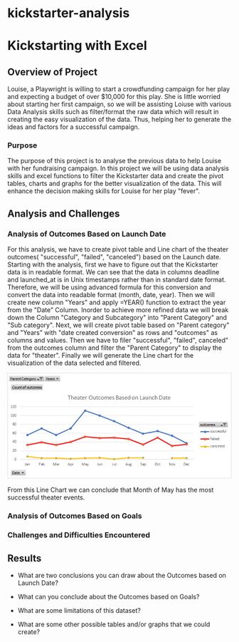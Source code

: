 # kickstarter-analysis
# Kickstarting with Excel

## Overview of Project

Louise, a Playwright is willing to start a crowdfunding campaign for her play and expecting a budget of over $10,000 for this play. She is little worried about starting her first campaign, so we will be assisting Loiuse with various Data Analysis skills such as filter/format the raw data which will result in creating the easy visualization of the data. Thus, helping her to generate the ideas and factors for a successful campaign.


### Purpose

The purpose of this project is to analyse the previous data to help Louise with her fundraising campaign. In this project we will be using data analysis skills and excel functions to filter the Kickstarter data and create the pivot tables, charts and graphs for the better visualization of the data. This will enhance the decision making skills for Louise for her play "fever".

## Analysis and Challenges

### Analysis of Outcomes Based on Launch Date

For this analysis, we have to create pivot table and Line chart of the theater outcomes( "successful", "failed", "canceled") based on the Launch date.
Starting with the analysis, first we have to figure out that the Kickstarter data is in readable format. We can see that the data in columns deadline and launched_at is in Unix timestamps rather than in standard date format. Therefore, we will be using advanced formula for this conversion and convert the data into readable format (month, date, year). Then we will create new column "Years" and apply =YEAR() function to extract the year from the "Date" Column. 
Inorder to achieve more refined data we will break down the Column "Category and Subcategory" into "Parent Category" and "Sub category".
Next, we will create pivot table based on "Parent category" and "Years" with "date created conversion" as rows and "outcomes" as columns and values. Then we have to filer "successful", "failed", canceled" from the outcomes column and filter the "Parent Category" to display the data for "theater".
Finally we will generate the Line chart for the visualization of the data selected and filtered.

![Test Image](/Resources/Theater_Outcomes_vs_Launch.png)

From this Line Chart we can conclude that Month of May has the most successful theater events. 


### Analysis of Outcomes Based on Goals

### Challenges and Difficulties Encountered

## Results

- What are two conclusions you can draw about the Outcomes based on Launch Date?

- What can you conclude about the Outcomes based on Goals?

- What are some limitations of this dataset?

- What are some other possible tables and/or graphs that we could create?
